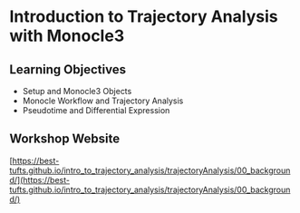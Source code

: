# Introduction to Trajectory Analysis with Monocle3

## Learning Objectives

- Setup and Monocle3 Objects
- Monocle Workflow and Trajectory Analysis
- Pseudotime and Differential Expression

## Workshop Website

[https://best-tufts.github.io/intro_to_trajectory_analysis/trajectoryAnalysis/00_background/](https://best-tufts.github.io/intro_to_trajectory_analysis/trajectoryAnalysis/00_background/)

